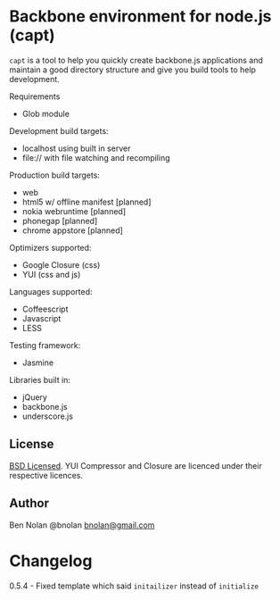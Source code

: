 # Backbone environment for node.js (capt)

`capt` is a tool to help you quickly create backbone.js applications and maintain a good directory structure and give you build tools to help development.

Requirements

* Glob module

Development build targets:

* localhost using built in server
* file:// with file watching and recompiling

Production build targets:

* web
* html5 w/ offline manifest [planned]
* nokia webruntime [planned]
* phonegap [planned]
* chrome appstore [planned]

Optimizers supported:

* Google Closure (css)
* YUI (css and js)

Languages supported:

* Coffeescript
* Javascript
* LESS

Testing framework:

* Jasmine

Libraries built in:

* jQuery
* backbone.js
* underscore.js

## License

[BSD Licensed](http://creativecommons.org/licenses/BSD/). YUI Compressor and Closure are licenced under their respective licences.

## Author

Ben Nolan @bnolan bnolan@gmail.com


# Changelog

0.5.4 - Fixed template which said `initailizer` instead of `initialize`